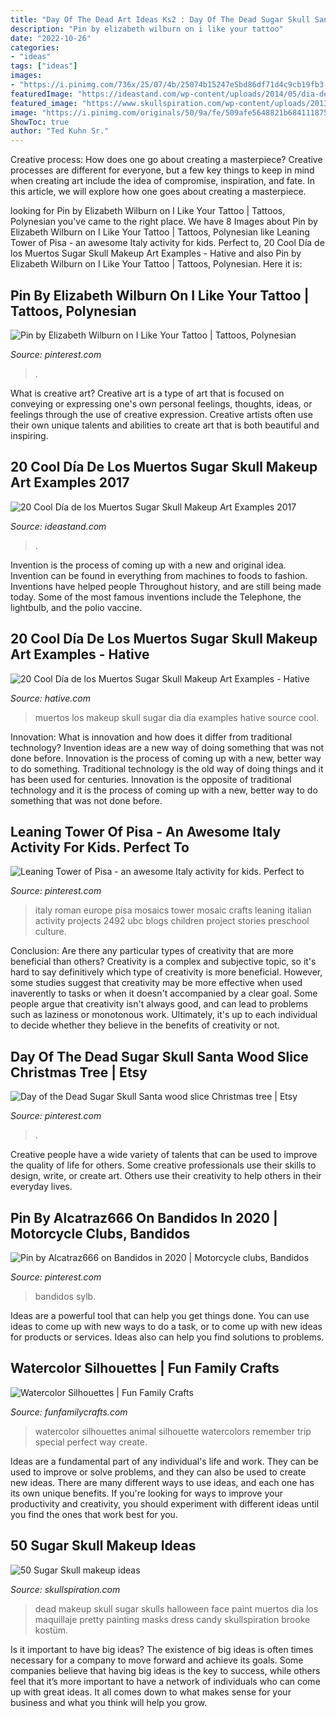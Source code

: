 ```yaml
---
title: "Day Of The Dead Art Ideas Ks2 : Day Of The Dead Sugar Skull Santa Wood Slice Christmas Tree"
description: "Pin by elizabeth wilburn on i like your tattoo"
date: "2022-10-26"
categories:
- "ideas"
tags: ["ideas"]
images:
- "https://i.pinimg.com/736x/25/07/4b/25074b15247e5bd86df71d4c9cb19fb3--day-of-the-dead-the-ojays.jpg"
featuredImage: "https://ideastand.com/wp-content/uploads/2014/05/dia-de-los-muertos/20-steampunk-dia-de-los-muertos.jpg"
featured_image: "https://www.skullspiration.com/wp-content/uploads/2013/10/maxican-day-of-the-dead.jpg"
image: "https://i.pinimg.com/originals/50/9a/fe/509afe5648821b6841118758bdda357e.jpg"
ShowToc: true
author: "Ted Kuhn Sr."
---
```



Creative process: How does one go about creating a masterpiece?
Creative processes are different for everyone, but a few key things to keep in mind when creating art include the idea of compromise, inspiration, and fate. In this article, we will explore how one goes about creating a masterpiece.

	

		
looking for Pin by Elizabeth Wilburn on I Like Your Tattoo | Tattoos, Polynesian you've came to the right place. We have 8 Images about Pin by Elizabeth Wilburn on I Like Your Tattoo | Tattoos, Polynesian like Leaning Tower of Pisa - an awesome Italy activity for kids. Perfect to, 20 Cool Día de los Muertos Sugar Skull Makeup Art Examples - Hative and also Pin by Elizabeth Wilburn on I Like Your Tattoo | Tattoos, Polynesian. Here it is:
		
    
## Pin By Elizabeth Wilburn On I Like Your Tattoo | Tattoos, Polynesian

<img loading=lazy src="https://i.pinimg.com/736x/25/07/4b/25074b15247e5bd86df71d4c9cb19fb3--day-of-the-dead-the-ojays.jpg" onerror="this.onerror=null;this.src='https://tse4.mm.bing.net/th?id=OIP._K3osolIa3vMzqOmhYgt8QHaNK&amp;pid=15.1';" alt="Pin by Elizabeth Wilburn on I Like Your Tattoo | Tattoos, Polynesian">

_Source: pinterest.com_

>. 

	

What is creative art?
Creative art is a type of art that is focused on conveying or expressing one's own personal feelings, thoughts, ideas, or feelings through the use of creative expression. Creative artists often use their own unique talents and abilities to create art that is both beautiful and inspiring.

    
## 20 Cool Día De Los Muertos Sugar Skull Makeup Art Examples 2017

<img loading=lazy src="https://ideastand.com/wp-content/uploads/2014/05/dia-de-los-muertos/20-steampunk-dia-de-los-muertos.jpg" onerror="this.onerror=null;this.src='https://tse2.mm.bing.net/th?id=OIP.H82jDdIjC1-1VoIGkpt99AHaLH&amp;pid=15.1';" alt="20 Cool Día de los Muertos Sugar Skull Makeup Art Examples 2017">

_Source: ideastand.com_

>. 

	

Invention is the process of coming up with a new and original idea. Invention can be found in everything from machines to foods to fashion. Inventions have helped people Throughout history, and are still being made today. Some of the most famous inventions include the Telephone, the lightbulb, and the polio vaccine.

    
## 20 Cool Día De Los Muertos Sugar Skull Makeup Art Examples - Hative

<img loading=lazy src="https://hative.com/wp-content/uploads/2014/05/dia-de-los-muertos/1-dia-de-los-muertos-make-up.jpg" onerror="this.onerror=null;this.src='https://tse4.mm.bing.net/th?id=OIP.y3TyaUJmiNHOdUGTlYFfyAHaLZ&amp;pid=15.1';" alt="20 Cool Día de los Muertos Sugar Skull Makeup Art Examples - Hative">

_Source: hative.com_

>muertos los makeup skull sugar dia día examples hative source cool. 

	

Innovation: What is innovation and how does it differ from traditional technology?
Invention ideas are a new way of doing something that was not done before. Innovation is the process of coming up with a new, better way to do something. Traditional technology is the old way of doing things and it has been used for centuries. Innovation is the opposite of traditional technology and it is the process of coming up with a new, better way to do something that was not done before.

    
## Leaning Tower Of Pisa - An Awesome Italy Activity For Kids. Perfect To

<img loading=lazy src="https://i.pinimg.com/736x/73/ab/d6/73abd6f18178743c6d7e088ab2c4d7e4.jpg" onerror="this.onerror=null;this.src='https://tse1.mm.bing.net/th?id=OIP.cNNYEDSdTq3wZqRGCbALaAHaJ3&amp;pid=15.1';" alt="Leaning Tower of Pisa - an awesome Italy activity for kids. Perfect to">

_Source: pinterest.com_

>italy roman europe pisa mosaics tower mosaic crafts leaning italian activity projects 2492 ubc blogs children project stories preschool culture. 

	

Conclusion: Are there any particular types of creativity that are more beneficial than others?
Creativity is a complex and subjective topic, so it's hard to say definitively which type of creativity is more beneficial. However, some studies suggest that creativity may be more effective when used inaverently to tasks or when it doesn't accompanied by a clear goal. Some people argue that creativity isn't always good, and can lead to problems such as laziness or monotonous work. Ultimately, it's up to each individual to decide whether they believe in the benefits of creativity or not.

    
## Day Of The Dead Sugar Skull Santa Wood Slice Christmas Tree | Etsy

<img loading=lazy src="https://i.pinimg.com/originals/50/9a/fe/509afe5648821b6841118758bdda357e.jpg" onerror="this.onerror=null;this.src='https://tse2.mm.bing.net/th?id=OIP.WoQcLFyru21hJ4n-oaj_HgHaKY&amp;pid=15.1';" alt="Day of the Dead Sugar Skull Santa wood slice Christmas tree | Etsy">

_Source: pinterest.com_

>. 

	

Creative people have a wide variety of talents that can be used to improve the quality of life for others. Some creative professionals use their skills to design, write, or create art. Others use their creativity to help others in their everyday lives.

    
## Pin By Alcatraz666 On Bandidos In 2020 | Motorcycle Clubs, Bandidos

<img loading=lazy src="https://i.pinimg.com/736x/45/47/c1/4547c133fc1b8e997524584db7721f89.jpg" onerror="this.onerror=null;this.src='https://tse1.mm.bing.net/th?id=OIP.EpG0fltyXFJe6UPp_bncewHaHa&amp;pid=15.1';" alt="Pin by Alcatraz666 on Bandidos in 2020 | Motorcycle clubs, Bandidos">

_Source: pinterest.com_

>bandidos sylb. 

	

Ideas are a powerful tool that can help you get things done. You can use ideas to come up with new ways to do a task, or to come up with new ideas for products or services. Ideas also can help you find solutions to problems.

    
## Watercolor Silhouettes | Fun Family Crafts

<img loading=lazy src="https://funfamilycrafts.com/wp-content/uploads/2013/07/watercolor_silhouette.jpg" onerror="this.onerror=null;this.src='https://tse2.mm.bing.net/th?id=OIP.tJgPkYzbxoVmL9rWXU7j8gHaLH&amp;pid=15.1';" alt="Watercolor Silhouettes | Fun Family Crafts">

_Source: funfamilycrafts.com_

>watercolor silhouettes animal silhouette watercolors remember trip special perfect way create. 

	

Ideas are a fundamental part of any individual's life and work. They can be used to improve or solve problems, and they can also be used to create new ideas. There are many different ways to use ideas, and each one has its own unique benefits. If you're looking for ways to improve your productivity and creativity, you should experiment with different ideas until you find the ones that work best for you.

    
## 50 Sugar Skull Makeup Ideas

<img loading=lazy src="https://www.skullspiration.com/wp-content/uploads/2013/10/maxican-day-of-the-dead.jpg" onerror="this.onerror=null;this.src='https://tse1.mm.bing.net/th?id=OIP.J7HQ4xn3BrnElOg7ZTgF3wAAAA&amp;pid=15.1';" alt="50 Sugar Skull makeup ideas">

_Source: skullspiration.com_

>dead makeup skull sugar skulls halloween face paint muertos dia los maquillaje pretty painting masks dress candy skullspiration brooke kostüm. 

	

Is it important to have big ideas?
The existence of big ideas is often times necessary for a company to move forward and achieve its goals. Some companies believe that having big ideas is the key to success, while others feel that it’s more important to have a network of individuals who can come up with great ideas. It all comes down to what makes sense for your business and what you think will help you grow.

